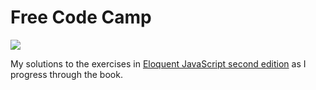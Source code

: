 Free Code Camp
==============

![](https://raw.github.com/rohan-paul/Eloquent-JavaScript-Solutions/master/eloquent-js-cover-page.png)

My solutions to the exercises in [Eloquent JavaScript second edition](http://eloquentjavascript.net/) as I progress through the book.